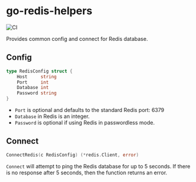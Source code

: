 # go-redis-helpers

![CI](https://github.com/nrfta/go-redis-helpers/workflows/CI/badge.svg?branch=main)

Provides common config and connect for Redis database.

## Config

```go
type RedisConfig struct {
	Host     string
	Port     int
	Database int
	Password string
}
```

* `Port` is optional and defaults to the standard Redis port: 6379
* `Database` in Redis is an integer.
* `Password` is optional if using Redis in passwordless mode.

## Connect

```go
ConnectRedis(c RedisConfig) (*redis.Client, error)
```

`Connect` will attempt to ping the Redis database for up to 5 seconds. If there is
no response after 5 seconds, then the function returns an error.
